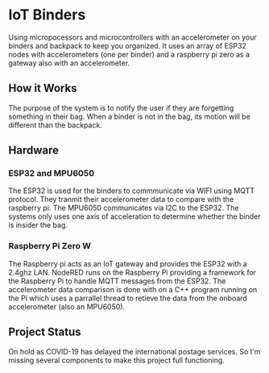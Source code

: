 # IoT Binders
Using micropocessors and microcontrollers with an accelerometer on your binders and backpack to keep you organized.
It uses an array of ESP32 nodes with accelerometers (one per binder) and a raspberry pi zero as a gateway also with an accelerometer.

## How it Works
The purpose of the system is to notify the user if they are forgetting something in their bag. When a binder is not in the bag, its motion will be different than the backpack.

## Hardware
### ESP32 and MPU6050
The ESP32 is used for the binders to commmunicate via WIFI using MQTT protocol. They tranmit their accelerometer data to compare with the raspberry pi.
The MPU6050 communicates via I2C to the ESP32. The systems only uses one axis of acceleration to determine whether the binder is insider the bag.

### Raspberry Pi Zero W
The Raspberry pi acts as an IoT gateway and provides the ESP32 with a 2.4ghz LAN. NodeRED runs on the Raspberry Pi providing a framework for the Raspberry Pi to handle MQTT messages from the ESP32. The accelerometer data comparison is done with on a C++ program running on the Pi which uses a parrallel thread to retieve the data from the onboard accelerometer (also an MPU6050). 

## Project Status
On hold as COVID-19 has delayed the international postage services. So I'm missing several components to make this project full functioning.
